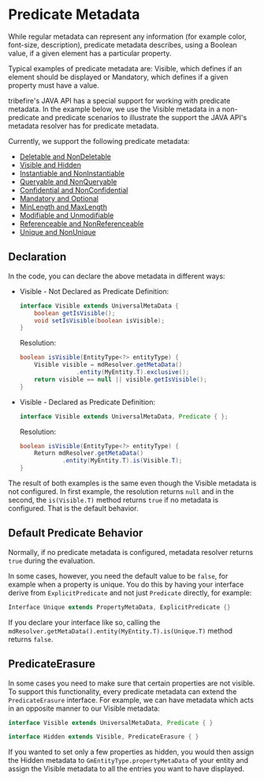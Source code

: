 # Predicate Metadata

While regular metadata can represent any information (for example color, font-size, description), predicate metadata describes, using a Boolean value, if a given element has a particular property.

Typical examples of predicate metadata are: Visible, which defines if an element should be displayed or Mandatory, which defines if a given property must have a value.

tribefire's JAVA API has a special support for working with predicate metadata. In the example below, we use the Visible metadata in a non-predicate and predicate scenarios to illustrate the support the JAVA API's metadata resolver has for predicate metadata.

Currently, we support the following predicate metadata:

* [Deletable and NonDeletable](constraint/deletable.md)
* [Visible and Hidden](prompt/visible.md)
* [Instantiable and NonInstantiable](constraint/instantiable.md)
* [Queryable and NonQueryable](queryable.md)
* [Confidential and NonConfidential](prompt/confidential.md)
* [Mandatory and Optional](constraint/mandatory.md)
* [MinLength and MaxLength](constraint/minlength.md)
* [Modifiable and Unmodifiable](constraint/modifiable.md)
* [Referenceable and NonReferenceable](constraint/referenceable.md)
* [Unique and NonUnique](constraint/unique.md)

## Declaration

In the code, you can declare the above metadata in different ways:

* Visible - Not Declared as Predicate
    Definition:
    ```java
    interface Visible extends UniversalMetaData {
        boolean getIsVisible();
        void setIsVisible(boolean isVisible);
    }
    ```
    Resolution:
    ```java
    boolean isVisible(EntityType<?> entityType) {
        Visible visible = mdResolver.getMetaData()
                    .entity(MyEntity.T).exclusive();
        return visible == null || visible.getIsVisible();
    }
    ```
* Visible - Declared as Predicate
    Definition:
    ```java
    interface Visible extends UniversalMetaData, Predicate { };
    ```
    Resolution:
    ```java
    boolean isVisible(EntityType<?> entityType) {
        Return mdResolver.getMetaData()
                .entity(MyEntity.T).is(Visible.T);
    }
    ```

The result of both examples is the same even though the Visible metadata is not configured. In first example, the resolution returns `null` and in the second, the `is(Visible.T)` method returns `true` if no metadata is configured. That is the default behavior.

## Default Predicate Behavior

Normally, if no predicate metadata is configured, metadata resolver returns `true` during the evaluation.

In some cases, however, you need the default value to be `false`, for example when a property is unique. You do this by having your interface derive from `ExplicitPredicate` and not just `Predicate` directly, for example:

```java
Interface Unique extends PropertyMetaData, ExplicitPredicate {}
```

If you declare your interface like so, calling the `mdResolver.getMetaData().entity(MyEntity.T).is(Unique.T)` method returns `false`.

## PredicateErasure

In some cases you need to make sure that certain properties are not visible. To support this functionality, every predicate metadata can extend the `PredicateErasure` interface. For example, we can have metadata which acts in an opposite manner to our Visible metadata:

```java
interface Visible extends UniversalMetaData, Predicate { }

interface Hidden extends Visible, PredicateErasure { }
```

If you wanted to set only a few properties as hidden, you would then assign the Hidden metadata to `GmEntityType.propertyMetaData` of your entity and assign the Visible metadata to all the entries you want to have displayed.
